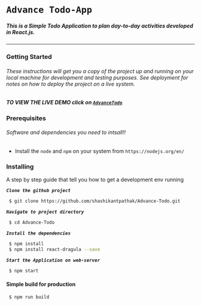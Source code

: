# `Advance Todo-App`
##### This is a Simple Todo Application to plan day-to-day activities developed in React.js.
-------------------------------------------------------------------------------
### Getting Started
###### These instructions will get you a copy of the project up and running on your local machine for development and testing purposes. See deployment for notes on how to deploy the project on a live system.

##### **TO VIEW THE LIVE DEMO click on [`AdvanceTodo`](https://advance-todo.firebaseapp.com/)**
 
 ### Prerequisites
 

 ###### Software and dependencies you need to intsall!!
  - Install the `node` and `npm` on your system from `https://nodejs.org/en/`
    





### Installing

A step by step  guide that tell you how to get a development env running

**_`Clone the github project`_**
```sh
 $ git clone https://github.com/shashikantpathak/Advance-Todo.git
```
**_`Navigate to project directory`_**
```sh
 $ cd Advance-Todo
```

**_`Install the dependencies`_**
```sh
 $ npm install 
 $ npm install react-dragula --save
```


**_`Start the Application on web-server`_**
```sh
 $ npm start 
```
 #### **Simple build for production** ####

```sh
 $ npm run build 
```




